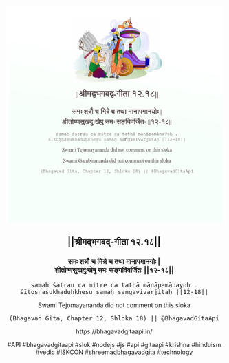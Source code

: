 <img src="../../asset/BG_12_18.png"/>
<center><h2>||श्रीमद्‍भगवद्‍-गीता १२.१८||</h2>
<h3>समः शत्रौ च मित्रे च तथा मानापमानयोः |<br/>शीतोष्णसुखदुःखेषु समः सङ्गविवर्जितः ||१२-१८||</h3>
<pre>samaḥ śatrau ca mitre ca tathā mānāpamānayoḥ .<br/>śītoṣṇasukhaduḥkheṣu samaḥ saṅgavivarjitaḥ ||12-18||</pre>
<p>Swami Tejomayananda did not comment on this sloka</p>
<pre>(Bhagavad Gita, Chapter 12, Shloka 18) || @BhagavadGitaApi</pre><p>https://bhagavadgitaapi.in/</p><p>#API #bhagavadgitaapi #slok #nodejs #js #api #gitaapi #krishna #hinduism #vedic #ISKCON #shreemadbhagavadgita #technology</p></center>